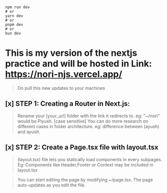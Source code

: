 ```
npm run dev
# or
yarn dev
# or
pnpm dev
# or
bun dev

```

# This is my version of the nextjs practice and will be hosted in Link:  https://nori-njs.vercel.app/

> Do pull this new updates to your machines

## [x] STEP 1: Creating a Router in Next.js:

> Rename your [your_url] folder with the link it redirects to. eg: "~/nori" would be Piyush. [case sensitive] You can do more research on different cases in folder architecture. eg: difference between (ayush) and ayush.

## [x] STEP 2: Create a Page.tsx file with layout.tsx

> (layout.tsx) file lets you statically load components in every subpages. Eg: Components like Header,Footer or Context may be included in layout.tsx

> You can start editing the page by modifying ~/page.tsx. The page auto-updates as you edit the file.



